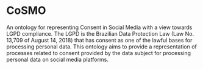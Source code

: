 # CoSMO
An ontology for representing Consent in Social Media with a view towards LGPD compliance. The LGPD is the Brazilian Data Protection Law (Law No. 13,709 of August 14, 2018) that has consent as one of the lawful bases for processing personal data. This ontology aims to provide a representation of processes related to consent provided by the data subject for processing personal data on social media platforms.
